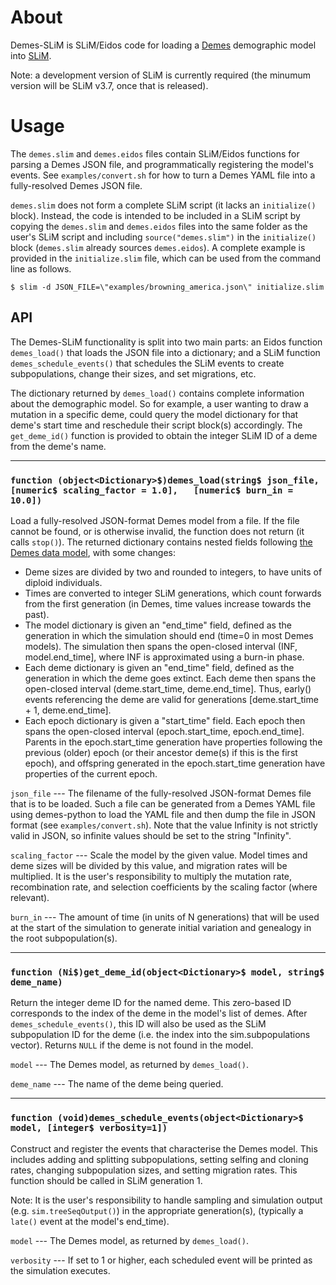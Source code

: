 # About

Demes-SLiM is SLiM/Eidos code for loading a
[Demes](https://popsim-consortium.github.io/demes-spec-docs/)
demographic model into
[SLiM](https://messerlab.org/slim/).

Note: a development version of SLiM is currently required (the minumum
version will be SLiM v3.7, once that is released).

# Usage

The `demes.slim` and `demes.eidos` files contain SLiM/Eidos functions for
parsing a Demes JSON file, and programmatically registering the model's events.
See `examples/convert.sh` for how to turn a Demes YAML file into a
fully-resolved Demes JSON file.

`demes.slim` does not form a complete SLiM script (it lacks an
`initialize()` block). Instead, the code is intended to be included in a
SLiM script by copying the `demes.slim` and `demes.eidos` files into the same
folder as the user's SLiM script and including `source("demes.slim")` in the
`initialize()` block (`demes.slim` already sources `demes.eidos`).
A complete example is provided in the `initialize.slim` file,
which can be used from the command line as follows.

```
$ slim -d JSON_FILE=\"examples/browning_america.json\" initialize.slim
```

## API

The Demes-SLiM functionality is split into two main parts: an Eidos function
`demes_load()` that loads the JSON file into a dictionary; and a SLiM function
`demes_schedule_events()` that schedules the SLiM events to create
subpopulations, change their sizes, and set migrations, etc.

The dictionary returned by `demes_load()` contains complete information about
the demographic model. So for example, a user wanting to draw a mutation in a
specific deme, could query the model dictionary for that deme's start time and
reschedule their script block(s) accordingly. The `get_deme_id()` function is
provided to obtain the integer SLiM ID of a deme from the deme's name.


---
### `function (object<Dictionary>$)demes_load(string$ json_file, [numeric$ scaling_factor = 1.0],	[numeric$ burn_in = 10.0])`

  Load a fully-resolved JSON-format Demes model from a file.
  If the file cannot be found, or is otherwise invalid, the function does not
  return (it calls `stop()`).
  The returned dictionary contains nested fields following
  [the Demes data model](https://popsim-consortium.github.io/demes-spec-docs/),
  with some changes:

  * Deme sizes are divided by two and rounded to integers, to have units of
    diploid individuals.
  * Times are converted to integer SLiM generations, which count forwards from
    the first generation (in Demes, time values increase towards the past).
  * The model dictionary is given an "end_time" field, defined as the generation
    in which the simulation should end (time=0 in most Demes models).
    The simulation then spans the open-closed interval (INF, model.end_time],
    where INF is approximated using a burn-in phase.
  * Each deme dictionary is given an "end_time" field, defined as the generation
    in which the deme goes extinct. Each deme then spans the open-closed
    interval (deme.start_time, deme.end_time]. Thus, early() events referencing
    the deme are valid for generations [deme.start_time + 1, deme.end_time].
  * Each epoch dictionary is given a "start_time" field. Each epoch then spans the
    open-closed interval (epoch.start_time, epoch.end_time].
    Parents in the epoch.start_time generation have properties following the
    previous (older) epoch (or their ancestor deme(s) if this is the first
    epoch), and offspring generated in the epoch.start_time generation have
    properties of the current epoch.

  `json_file` --- The filename of the fully-resolved JSON-format Demes
    file that is to be loaded. Such a file can be generated from a Demes
    YAML file using demes-python to load the YAML file and then dump the
    file in JSON format (see `examples/convert.sh`).
    Note that the value Infinity is not strictly valid in JSON, so infinite
    values should be set to the string "Infinity".

  `scaling_factor` --- Scale the model by the given value. Model times
    and deme sizes will be divided by this value, and migration rates
    will be multiplied. It is the user's responsibility to multiply
    the mutation rate, recombination rate, and selection coefficients
    by the scaling factor (where relevant).

  `burn_in` --- The amount of time (in units of N generations) that will
    be used at the start of the simulation to generate initial variation
    and genealogy in the root subpopulation(s).

---
### `function (Ni$)get_deme_id(object<Dictionary>$ model, string$ deme_name)`

  Return the integer deme ID for the named deme. This zero-based ID
  corresponds to the index of the deme in the model's list of demes.
  After `demes_schedule_events()`, this ID will also be used as the SLiM
  subpopulation ID for the deme (i.e. the index into the sim.subpopulations
  vector). Returns `NULL` if the deme is not found in the model.

  `model` --- The Demes model, as returned by `demes_load()`.

  `deme_name` --- The name of the deme being queried.

---
### `function (void)demes_schedule_events(object<Dictionary>$ model, [integer$ verbosity=1])`

  Construct and register the events that characterise the Demes model.
  This includes adding and splitting subpopulations, setting selfing
  and cloning rates, changing subpopulation sizes, and setting migration
  rates. This function should be called in SLiM generation 1.
  
  Note: It is the user's responsibility to handle sampling and simulation
  output (e.g. `sim.treeSeqOutput()`) in the appropriate generation(s),
  (typically a `late()` event at the model's end_time).

  `model` --- The Demes model, as returned by `demes_load()`.

  `verbosity` --- If set to 1 or higher, each scheduled event will be printed
    as the simulation executes.
